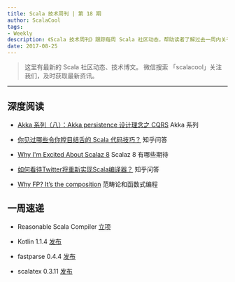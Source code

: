 ```yaml
---
title: Scala 技术周刊 | 第 18 期
author: ScalaCool
tags:
- Weekly
description: 《Scala 技术周刊》跟踪每周 Scala 社区动态，帮助读者了解过去一周内关于 Scala 发生的事情。
date: 2017-08-25
---
```


> 这里有最新的 Scala 社区动态、技术博文。
微信搜索 「scalacool」关注我们，及时获取最新资讯。

***

## 深度阅读

- [Akka 系列（八）：Akka persistence 设计理念之 CQRS](http://localhost:4000/2017/08/learning-akka-8/)
  Akka 系列

- [你见过哪些令你瞠目结舌的 Scala 代码技巧？](https://www.zhihu.com/question/38293954)
  知乎问答

- [Why I'm Excited About Scalaz 8](http://degoes.net/articles/scalaz8-is-the-future)
  Scalaz 8 有哪些期待

- [如何看待Twitter将重新实现Scala编译器？](https://www.zhihu.com/question/64368619)
  知乎问答

- [Why FP? It’s the composition](https://tech.iheart.com/why-fp-its-the-composition-f585d17b01d3)
  范畴论和函数式编程

## 一周速递

- Reasonable Scala Compiler [立项](https://github.com/twitter/reasonable-scala)

- Kotlin 1.1.4 [发布](https://t.co/fudg74BGtO)

- fastparse 0.4.4 [发布](https://github.com/lihaoyi/fastparse/pull/160)

- scalatex 0.3.11 [发布](https://github.com/lihaoyi/Scalatex/pull/60)